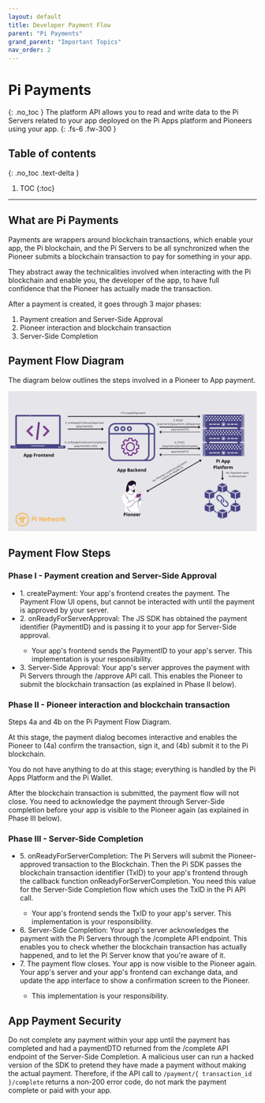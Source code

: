 ```yaml
---
layout: default
title: Developer Payment Flow
parent: "Pi Payments"
grand_parent: "Important Topics"
nav_order: 2
---
```


# Pi Payments
{: .no_toc }
The platform API allows you to read and write data to the Pi Servers related to your app deployed on the Pi Apps platform and Pioneers using your app.
{: .fs-6 .fw-300 }

## Table of contents
{: .no_toc .text-delta }

1. TOC
{:toc}

---

## What are Pi Payments
Payments are wrappers around blockchain transactions, which enable your app, the Pi blockchain, and the Pi Servers to be all synchronized when the Pioneer submits a blockchain transaction to pay for something in your app.

They abstract away the technicalities involved when interacting with the Pi blockchain and enable you, the developer of the app, to have full confidence that the Pioneer has actually made the transaction.

After a payment is created, it goes through 3 major phases:

<ol>
<li> Payment creation and Server-Side Approval </li>
<li> Pioneer interaction and blockchain transaction </li>
<li> Server-Side Completion </li>
</ol>  

## Payment Flow Diagram
The diagram below outlines the steps involved in a Pioneer to App payment.

<img title="Pi Payment Flow" alt="Pi Payment Flow Diagram" src="../../../assets/images/wBackground_pi_payment_flow_diagram.png">

## Payment Flow Steps

### Phase I - Payment creation and Server-Side Approval
<ul>
<li>1. createPayment: Your app's frontend creates the payment. The Payment Flow UI opens, but cannot be interacted with until the payment is approved by your server. </li>
<li>2. onReadyForServerApproval: The JS SDK has obtained the payment identifier (PaymentID) and is passing it to your app for Server-Side approval. </li>
<ul><li> Your app's frontend sends the PaymentID to your app's server. This implementation is your responsibility.</li></ul>
<li>3. Server-Side Approval: Your app's server approves the payment with Pi Servers through the /approve API call. This enables the Pioneer to submit the blockchain transaction (as explained in Phase II below).</li>
</ul>  

### Phase II - Pioneer interaction and blockchain transaction
Steps 4a and 4b on the Pi Payment Flow Diagram.

At this stage, the payment dialog becomes interactive and enables the Pioneer to (4a) confirm the transaction, sign it, and (4b) submit it to the Pi blockchain.

You do not have anything to do at this stage; everything is handled by the Pi Apps Platform and the Pi Wallet.

After the blockchain transaction is submitted, the payment flow will not close. You need to acknowledge the payment through Server-Side completion before your app is visible to the Pioneer again (as explained in Phase III below).

### Phase III - Server-Side Completion
<ul>
<li>5. onReadyForServerCompletion: The Pi Servers will submit the Pioneer-approved transaction to the Blockchain. Then the Pi SDK passes the blockchain transaction identifier (TxID) to your app's frontend through the callback function onReadyForServerCompletion. You need this value for the Server-Side Completion flow which uses the TxID in the Pi API call.</li>
<ul>
<li> Your app's frontend sends the TxID to your app's server. This implementation is your responsibility.</li>
</ul>
<li>6. Server-Side Completion: Your app's server acknowledges the payment with the Pi Servers through the /complete API endpoint. This enables you to check whether the blockchain transaction has actually happened, and to let the Pi Server know that you're aware of it.</li>
<li>7. The payment flow closes. Your app is now visible to the Pioneer again. Your app's server and your app's frontend can exchange data, and update the app interface to show a confirmation screen to the Pioneer. </li>
<ul><li> This implementation is your responsibility.</li></ul>
</ul>

## App Payment Security
Do not complete any payment within your app until the payment has completed and had a paymentDTO returned from the /complete API endpoint of the Server-Side Completion. A malicious user can run a hacked version of the SDK to pretend they have made a payment without making the actual payment. Therefore, if the API call to `/payment/{ transaction_id }/complete` returns a non-200 error code, do not mark the payment complete or paid with your app.

